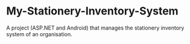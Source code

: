# My-Stationery-Inventory-System
A project (ASP.NET and Android) that manages the stationery inventory system of an organisation.
